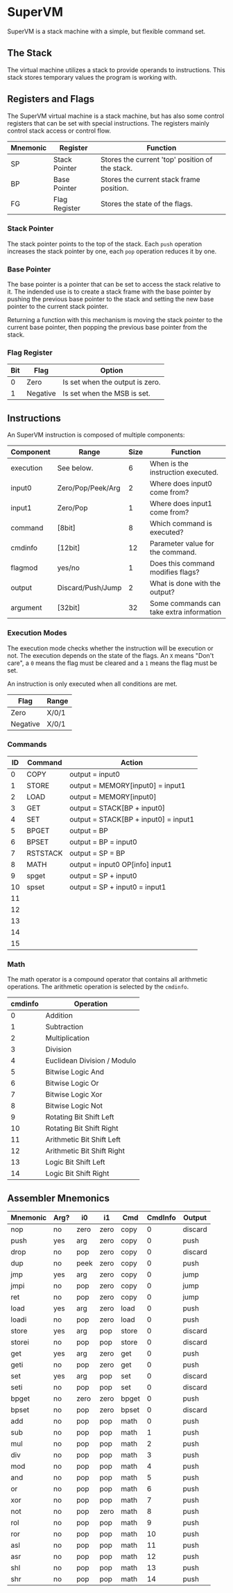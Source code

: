 # SuperVM

SuperVM is a stack machine with a simple, but flexible command
set.

## The Stack
The virtual machine utilizes a stack to provide operands to instructions.
This stack stores temporary values the program is working with.

## Registers and Flags

The SuperVM virtual machine is a stack machine, but has also some control
registers that can be set with special instructions. The registers mainly
control stack access or control flow.

| Mnemonic | Register      | Function                                        |
|----------|---------------|-------------------------------------------------|
|       SP | Stack Pointer | Stores the current 'top' position of the stack. |
|       BP | Base Pointer  | Stores the current stack frame position.        |
|       FG | Flag Register | Stores the state of the flags.                  |

### Stack Pointer
The stack pointer points to the top of the stack. Each `push` operation increases
the stack pointer by one, each `pop` operation reduces it by one.

### Base Pointer
The base pointer is a pointer that can be set to access the stack relative to it.
The indended use is to create a stack frame with the base pointer by pushing the
previous base pointer to the stack and setting the new base pointer to the current
stack pointer.

Returning a function with this mechanism is moving the stack pointer to the current
base pointer, then popping the previous base pointer from the stack.

### Flag Register

| Bit | Flag     | Option                          |
|-----|----------|---------------------------------|
|   0 | Zero     | Is set when the output is zero. |
|   1 | Negative | Is set when the MSB is set.     |

## Instructions

An SuperVM instruction is composed of multiple components:

| Component | Range             | Size | Function                                 |
|-----------|-------------------|------|-------------------------------------------|
| execution | See below.        |    6 | When is the instruction executed.        |
| input0    | Zero/Pop/Peek/Arg |    2 | Where does input0 come from?             |
| input1    | Zero/Pop          |    1 | Where does input1 come from?             |
| command   | [8bit]            |    8 | Which command is executed?               |
| cmdinfo   | [12bit]           |   12 | Parameter value for the command.         |
| flagmod   | yes/no            |    1 | Does this command modifies flags?        |
| output    | Discard/Push/Jump |    2 | What is done with the output?            |
| argument  | [32bit]           |   32 | Some commands can take extra information |

### Execution Modes

The execution mode checks whether the instruction will be execution or not. The execution
depends on the state of the flags. An `X` means "Don't care", a `0` means the flag must be
cleared and a `1` means the flag must be set.

An instruction is only executed when all conditions are met.

| Flag      | Range |
|-----------|-------|
| Zero      | X/0/1 |
| Negative  | X/0/1 |

### Commands

| ID | Command     | Action                               |
|----|-------------|--------------------------------------|
|  0 | COPY        | output = input0                      |
|  1 | STORE       | output = MEMORY[input0] = input1     |
|  2 | LOAD        | output = MEMORY[input0]              |
|  3 | GET         | output = STACK[BP + input0]          |
|  4 | SET         | output = STACK[BP + input0] = input1 |
|  5 | BPGET       | output = BP                          |
|  6 | BPSET       | output = BP = input0                 |
|  7 | RSTSTACK    | output = SP = BP                     |
|  8 | MATH        | output = input0 OP[info] input1      |
|  9 | spget       | output = SP + input0                 |
| 10 | spset       | output = SP + input0 = input1        |
| 11 |             |                                      |
| 12 |             |                                      |
| 13 |             |                                      |
| 14 |             |                                      |
| 15 |             |                                      |

### Math
The math operator is a compound operator that contains all 
arithmetic operations. The arithmetic operation is selected
by the `cmdinfo`.

| cmdinfo | Operation                   |
|---------|-----------------------------|
|       0 | Addition                    |
|       1 | Subtraction                 |
|       2 | Multiplication              |
|       3 | Division                    |
|       4 | Euclidean Division / Modulo |
|       5 | Bitwise Logic And           |
|       6 | Bitwise Logic Or            |
|       7 | Bitwise Logic Xor           |
|       8 | Bitwise Logic Not           |
|       9 | Rotating Bit Shift Left     |
|      10 | Rotating Bit Shift Right    |
|      11 | Arithmetic Bit Shift Left   |
|      12 | Arithmetic Bit Shift Right  |
|      13 | Logic Bit Shift Left        |
|      14 | Logic Bit Shift Right       |

## Assembler Mnemonics

| Mnemonic | Arg? | i0   | i1   | Cmd   | CmdInfo  | Output  |
|----------|------|------|------|-------|----------|---------|
| nop      |   no | zero | zero | copy  | 0        | discard |
| push     |  yes | arg  | zero | copy  | 0        | push    |
| drop     |   no | pop  | zero | copy  | 0        | discard |
| dup      |   no | peek | zero | copy  | 0        | push    |
| jmp      |  yes | arg  | zero | copy  | 0        | jump    |
| jmpi     |   no | pop  | zero | copy  | 0        | jump    |
| ret      |   no | pop  | zero | copy  | 0        | jump    |
| load     |  yes | arg  | zero | load  | 0       | push    |
| loadi    |   no | pop  | zero | load  | 0       | push    |
| store    |  yes | arg  | pop  | store | 0       | discard |
| storei   |   no | pop  | pop  | store | 0       | discard |
| get      |  yes | arg  | zero | get   | 0       | push    |
| geti     |   no | pop  | zero | get   | 0       | push    |
| set      |  yes | arg  | pop  | set   | 0       | discard |
| seti     |   no | pop  | pop  | set   | 0       | discard |
| bpget    |   no | zero | zero | bpget | 0       | push    |
| bpset    |   no | pop  | zero | bpset | 0       | discard |
| add      |   no | pop  | pop  | math  | 0        | push    |
| sub      |   no | pop  | pop  | math  | 1        | push    |
| mul      |   no | pop  | pop  | math  | 2        | push    |
| div      |   no | pop  | pop  | math  | 3        | push    |
| mod      |   no | pop  | pop  | math  | 4        | push    |
| and      |   no | pop  | pop  | math  | 5        | push    |
| or       |   no | pop  | pop  | math  | 6        | push    |
| xor      |   no | pop  | pop  | math  | 7        | push    |
| not      |   no | pop  | zero | math  | 8        | push    |
| rol      |   no | pop  | pop  | math  | 9        | push    |
| ror      |   no | pop  | pop  | math  | 10       | push    |
| asl      |   no | pop  | pop  | math  | 11       | push    |
| asr      |   no | pop  | pop  | math  | 12       | push    |
| shl      |   no | pop  | pop  | math  | 13       | push    |
| shr      |   no | pop  | pop  | math  | 14       | push    |